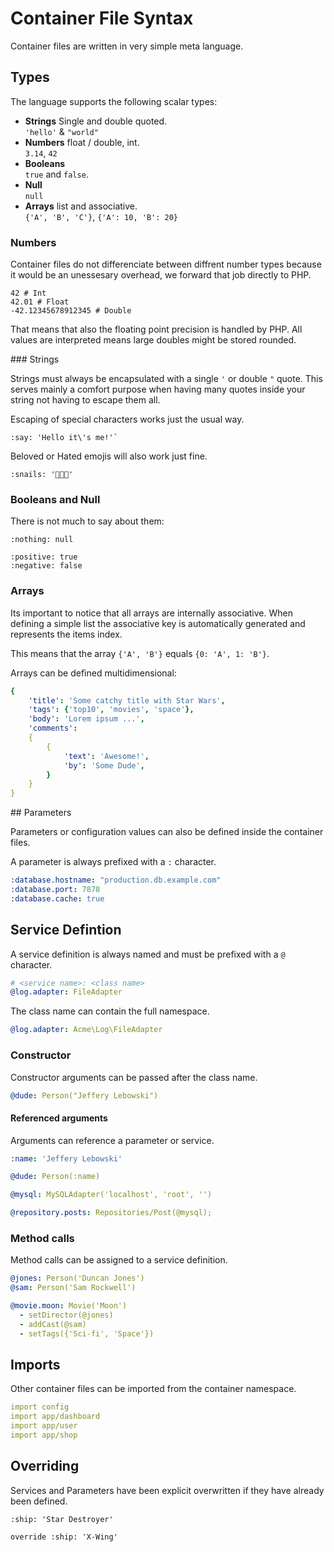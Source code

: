 # Container File Syntax

Container files are written in very simple meta language.

## Types

The language supports the following scalar types:

 * **Strings** Single and double quoted. <br>
   `'hello'` & `"world"`
 * **Numbers** float / double, int. <br>
    `3.14`, `42`
 * **Booleans** <br>
 	`true` and `false`.
 * **Null** <br>
    `null`
 * **Arrays** list and associative. <br>
   `{'A', 'B', 'C'}`, `{'A': 10, 'B': 20}`

### Numbers

Container files do not differenciate between diffrent number types because it would be an unessesary overhead, we forward that job directly to PHP.

```
42 # Int
42.01 # Float
-42.12345678912345 # Double
```

That means that also the floating point precision is handled by PHP. All values are interpreted means large doubles might be stored rounded.

### Strings

Strings must always be encapsulated with a single `'` or double `"` quote. This serves mainly a comfort purpose when having many quotes inside your string not having to escape them all.

Escaping of special characters works just the usual way. 

```
:say: 'Hello it\'s me!'`
```

Beloved or Hated emojis will also work just fine. 

```
:snails: '🐌🐌🐌'
```

### Booleans and Null

There is not much to say about them:

```
:nothing: null
```

```
:positive: true
:negative: false
```

### Arrays

Its important to notice that all arrays are internally associative. When defining a simple list the associative key is automatically generated and represents the items index.

This means that the array `{'A', 'B'}` equals `{0: 'A', 1: 'B'}`.

Arrays can be defined multidimensional:

```yml
{
	'title': 'Some catchy title with Star Wars',
	'tags': {'top10', 'movies', 'space'},
	'body': 'Lorem ipsum ...',
	'comments': 
	{
		{
			'text': 'Awesome!',
			'by': 'Some Dude',
		}
	}
}
```

## Parameters

Parameters or configuration values can also be defined inside the container files. 

A parameter is always prefixed with a `:` character.

```yml
:database.hostname: "production.db.example.com"
:database.port: 7878
:database.cache: true
```

## Service Defintion

A service definition is always named and must be prefixed with a `@` character. 

```yml
# <service name>: <class name>
@log.adapter: FileAdapter
```

The class name can contain the full namespace.

```yml
@log.adapter: Acme\Log\FileAdapter
```
### Constructor

Constructor arguments can be passed after the class name. 

```yml
@dude: Person("Jeffery Lebowski")
```

#### Referenced arguments

Arguments can reference a parameter or service.

```yml
:name: 'Jeffery Lebowski'

@dude: Person(:name)
```

```yml
@mysql: MySQLAdapter('localhost', 'root', '')

@repository.posts: Repositories/Post(@mysql);
```

### Method calls

Method calls can be assigned to a service definition.

```yml
@jones: Person('Duncan Jones')
@sam: Person('Sam Rockwell')

@movie.moon: Movie('Moon')
  - setDirector(@jones)
  - addCast(@sam)
  - setTags({'Sci-fi', 'Space'})
```

## Imports

Other container files can be imported from the container namespace.

```yml
import config
import app/dashboard
import app/user
import app/shop
```

## Overriding 

Services and Parameters have been explicit overwritten if they have already been defined.

```
:ship: 'Star Destroyer'

override :ship: 'X-Wing'
```